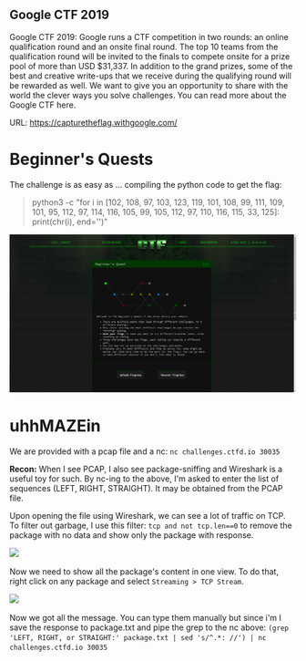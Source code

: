 ## Google CTF 2019

Google CTF 2019: Google runs a CTF competition in two rounds: an online qualification round and an onsite final round. The top 10 teams from the qualification round will be invited to the finals to compete onsite for a prize pool of more than USD $31,337. In addition to the grand prizes, some of the best and creative write-ups that we receive during the qualifying round will be rewarded as well. We want to give you an opportunity to share with the world the clever ways you solve challenges. You can read more about the Google CTF here.

URL: https://capturetheflag.withgoogle.com/

# Beginner's Quests

The challenge is as easy as ... compiling the python code to get the flag:

> python3 -c "for i in [102, 108, 97, 103, 123, 119, 101, 108, 99, 111, 109, 101, 95, 112, 97, 114, 116, 105, 99, 105, 112, 97, 110, 116, 115, 33, 125]: print(chr(i), end='')"

![](img/beginnerquest.png)

# uhhMAZEin

We are provided with a pcap file and a nc: `nc challenges.ctfd.io 30035`

**Recon:** When I see PCAP, I also see package-sniffing and Wireshark is a useful toy for such. By nc-ing to the above, I'm asked to enter the list of sequences (LEFT, RIGHT, STRAIGHT). It may be obtained from the PCAP file.

Upon opening the file using Wireshark, we can see a lot of traffic on TCP. To filter out garbage, I use this filter: `tcp and not tcp.len==0` to remove the package with no data and show only the package with response.

![](img/2-filter.png)

Now we need to show all the package's content in one view. To do that, right click on any package and select `Streaming > TCP Stream`. 

![](img/2-stream.png)

Now we got all the message. You can type them manually but since i'm I save the response to package.txt and pipe the grep to the nc above:
`(grep 'LEFT, RIGHT, or STRAIGHT:' package.txt | sed 's/^.*: //') | nc challenges.ctfd.io 30035`
